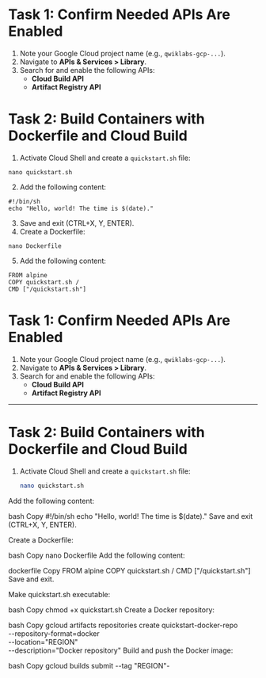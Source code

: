 # Task 1: Confirm Needed APIs Are Enabled

1. Note your Google Cloud project name (e.g., `qwiklabs-gcp-...`).
2. Navigate to **APIs & Services > Library**.
3. Search for and enable the following APIs:
   - **Cloud Build API**
   - **Artifact Registry API**

# Task 2: Build Containers with Dockerfile and Cloud Build

1. Activate Cloud Shell and create a `quickstart.sh` file:
```
nano quickstart.sh
```
2. Add the following content:
```
#!/bin/sh
echo "Hello, world! The time is $(date)."
```
3. Save and exit (CTRL+X, Y, ENTER).
4. Create a Dockerfile:
```
nano Dockerfile
```
5. Add the following content:

```
FROM alpine
COPY quickstart.sh /
CMD ["/quickstart.sh"]
```



# Task 1: Confirm Needed APIs Are Enabled

1. Note your Google Cloud project name (e.g., `qwiklabs-gcp-...`).
2. Navigate to **APIs & Services > Library**.
3. Search for and enable the following APIs:
   - **Cloud Build API**
   - **Artifact Registry API**

---

# Task 2: Build Containers with Dockerfile and Cloud Build

1. Activate Cloud Shell and create a `quickstart.sh` file:
   ```bash
   nano quickstart.sh
Add the following content:

bash
Copy
#!/bin/sh
echo "Hello, world! The time is $(date)."
Save and exit (CTRL+X, Y, ENTER).

Create a Dockerfile:

bash
Copy
nano Dockerfile
Add the following content:

dockerfile
Copy
FROM alpine
COPY quickstart.sh /
CMD ["/quickstart.sh"]
Save and exit.

Make quickstart.sh executable:

bash
Copy
chmod +x quickstart.sh
Create a Docker repository:

bash
Copy
gcloud artifacts repositories create quickstart-docker-repo \
    --repository-format=docker \
    --location="REGION" \
    --description="Docker repository"
Build and push the Docker image:

bash
Copy
gcloud builds submit --tag "REGION"-
